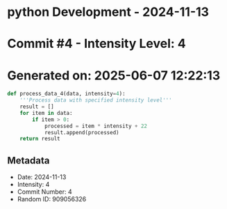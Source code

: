 ﻿# python Development - 2024-11-13
# Commit #4 - Intensity Level: 4
# Generated on: 2025-06-07 12:22:13
```python
def process_data_4(data, intensity=4):
    '''Process data with specified intensity level'''
    result = []
    for item in data:
        if item > 0:
            processed = item * intensity + 22
            result.append(processed)
    return result
```
## Metadata
- Date: 2024-11-13
- Intensity: 4
- Commit Number: 4
- Random ID: 909056326
